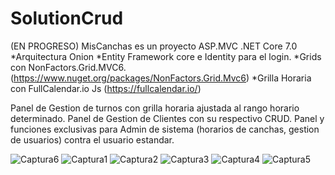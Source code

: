 # SolutionCrud

(EN PROGRESO) 
MisCanchas es un proyecto ASP.MVC .NET Core 7.0
*Arquitectura Onion
*Entity Framework core e Identity para el login.
*Grids con NonFactors.Grid.MVC6. (https://www.nuget.org/packages/NonFactors.Grid.Mvc6)
*Grilla Horaria con FullCalendar.io Js (https://fullcalendar.io/)


Panel de Gestion de turnos con grilla horaria ajustada al rango horario determinado. 
Panel de Gestion de Clientes con su respectivo CRUD. 
Panel y funciones exclusivas para Admin de sistema (horarios de canchas, gestion de usuarios) contra el usuario estandar.

![Captura6](https://github.com/Ivanpaoloni/SolutionMisCanchas/assets/93292231/c17eb385-fbd2-4362-820e-8f1d3fc5ed06)
![Captura1](https://github.com/Ivanpaoloni/SolutionMisCanchas/assets/93292231/7ee66115-e8bd-4794-a3f0-9b5aadc6238c)
![Captura2](https://github.com/Ivanpaoloni/SolutionMisCanchas/assets/93292231/767277e8-1b52-4aac-89ea-4b133c526c84)
![Captura3](https://github.com/Ivanpaoloni/SolutionMisCanchas/assets/93292231/2e429cb1-dc02-4eb9-8808-875f9933788e)
![Captura4](https://github.com/Ivanpaoloni/SolutionMisCanchas/assets/93292231/063f140e-947f-407e-bf9c-0bb7de44a42a)
![Captura5](https://github.com/Ivanpaoloni/SolutionMisCanchas/assets/93292231/d936acc1-903b-4507-a1b3-9d3f85159182)

